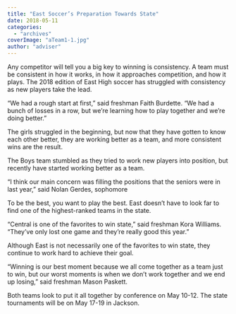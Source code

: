 ```yaml
---
title: "East Soccer’s Preparation Towards State"
date: 2018-05-11
categories: 
  - "archives"
coverImage: "aTeam1-1.jpg"
author: "adviser"
---
```


Any competitor will tell you a big key to winning is consistency. A team must be consistent in how it works, in how it approaches competition, and how it plays. The 2018 edition of East High soccer has struggled with consistency as new players take the lead.

“We had a rough start at first,” said freshman Faith Burdette. “We had a bunch of losses in a row, but we’re learning how to play together and we’re doing better.”

The girls struggled in the beginning, but now that they have gotten to know each other better, they are working better as a team, and more consistent wins are the result.

The Boys team stumbled as they tried to work new players into position, but recently have started working better as a team.

“I think our main concern was filling the positions that the seniors were in last year,” said Nolan Gerdes, sophomore

To be the best, you want to play the best. East doesn’t have to look far to find one of the highest-ranked teams in the state.

“Central is one of the favorites to win state,” said freshman Kora Williams. “They’ve only lost one game and they’re really good this year.”

Although East is not necessarily one of the favorites to win state, they continue to work hard to achieve their goal.

“Winning is our best moment because we all come together as a team just to win, but our worst moments is when we don’t work together and we end up losing,” said freshman Mason Paskett.

Both teams look to put it all together by conference on May 10-12. The state tournaments will be on May 17-19 in Jackson.
